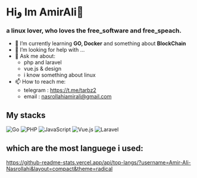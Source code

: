 # Hiو Im AmirAli👋
### a linux lover, who loves the free_software and free_speach.
- 🌱 I’m currently learning **GO, Docker** and something about **BlockChain**
- 🤔 I’m looking for help with ...
- 💬 Ask me about:
    - php and laravel
    - vue.js & design
    - i know something about linux
- 📫 How to reach me:
  - telegram : https://t.me/tarbz2
  - email    : nasrollahiamirali@gmail.com

## My stacks
<p align="left"> <img src="https://img.shields.io/badge/Go-00ADD8?style=for-the-badge&logo=go&logoColor=white" alt="Go" /> <img src="https://img.shields.io/badge/PHP-777BB4?style=for-the-badge&logo=php&logoColor=white" alt="PHP" /> <img src="https://img.shields.io/badge/JavaScript-F7DF1E?style=for-the-badge&logo=javascript&logoColor=black" alt="JavaScript" /> <img src="https://img.shields.io/badge/Vue.js-4FC08D?style=for-the-badge&logo=vuedotjs&logoColor=white" alt="Vue.js" /> <img src="https://img.shields.io/badge/Laravel-FF2D20?style=for-the-badge&logo=laravel&logoColor=white" alt="Laravel" /> </p>


## which are the most languege i used:
https://github-readme-stats.vercel.app/api/top-langs/?username=Amir-Ali-Nasrollahi&layout=compact&theme=radical
